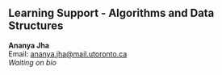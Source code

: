 ## Learning Support - Algorithms and Data Structures

**Ananya Jha**  
Email: ananya.jha@mail.utoronto.ca  
*Waiting on bio*